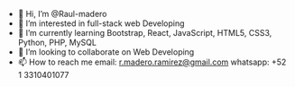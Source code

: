 - 👋 Hi, I’m @Raul-madero
- 👀 I’m interested in full-stack web Developing
- 🌱 I’m currently learning Bootstrap, React, JavaScript, HTML5, CSS3, Python, PHP, MySQL
- 💞️ I’m looking to collaborate on Web Developing
- 📫 How to reach me
        email: r.madero.ramirez@gmail.com
        whatsapp: +52 1 3310401077

<!---
Raul-madero/Raul-madero is a ✨ special ✨ repository because its `README.md` (this file) appears on your GitHub profile.
You can click the Preview link to take a look at your changes.
--->
